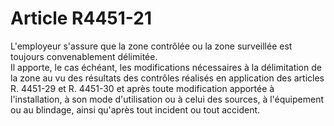 # Article R4451-21

L'employeur s'assure que la zone contrôlée ou la zone surveillée est toujours convenablement délimitée.   
Il apporte, le cas échéant, les modifications nécessaires à la délimitation de la zone au vu des résultats des contrôles réalisés en application des articles R. 4451-29 et R. 4451-30 et après toute modification apportée à l'installation, à son mode d'utilisation ou à celui des sources, à l'équipement ou au blindage, ainsi qu'après tout incident ou tout accident.